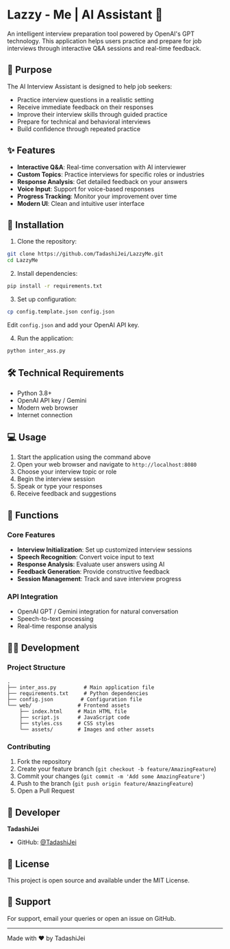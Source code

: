 # Lazzy - Me | AI Assistant 🤖

An intelligent interview preparation tool powered by OpenAI's GPT technology. This application helps users practice and prepare for job interviews through interactive Q&A sessions and real-time feedback.

## 🎯 Purpose

The AI Interview Assistant is designed to help job seekers:
- Practice interview questions in a realistic setting
- Receive immediate feedback on their responses
- Improve their interview skills through guided practice
- Prepare for technical and behavioral interviews
- Build confidence through repeated practice

## ✨ Features

- **Interactive Q&A**: Real-time conversation with AI interviewer
- **Custom Topics**: Practice interviews for specific roles or industries
- **Response Analysis**: Get detailed feedback on your answers
- **Voice Input**: Support for voice-based responses
- **Progress Tracking**: Monitor your improvement over time
- **Modern UI**: Clean and intuitive user interface

## 🚀 Installation

1. Clone the repository:
```bash
git clone https://github.com/TadashiJei/LazzyMe.git
cd LazzyMe
```

2. Install dependencies:
```bash
pip install -r requirements.txt
```

3. Set up configuration:
```bash
cp config.template.json config.json
```
Edit `config.json` and add your OpenAI API key.

4. Run the application:
```bash
python inter_ass.py
```

## 🛠️ Technical Requirements

- Python 3.8+
- OpenAI API key / Gemini
- Modern web browser
- Internet connection

## 💻 Usage

1. Start the application using the command above
2. Open your web browser and navigate to `http://localhost:8080`
3. Choose your interview topic or role
4. Begin the interview session
5. Speak or type your responses
6. Receive feedback and suggestions

## 🔧 Functions

### Core Features
- **Interview Initialization**: Set up customized interview sessions
- **Speech Recognition**: Convert voice input to text
- **Response Analysis**: Evaluate user answers using AI
- **Feedback Generation**: Provide constructive feedback
- **Session Management**: Track and save interview progress

### API Integration
- OpenAI GPT  / Gemini integration for natural conversation
- Speech-to-text processing
- Real-time response analysis

## 👨‍💻 Development

### Project Structure
```
.
├── inter_ass.py         # Main application file
├── requirements.txt     # Python dependencies
├── config.json         # Configuration file
└── web/               # Frontend assets
    ├── index.html     # Main HTML file
    ├── script.js      # JavaScript code
    ├── styles.css     # CSS styles
    └── assets/        # Images and other assets
```

### Contributing
1. Fork the repository
2. Create your feature branch (`git checkout -b feature/AmazingFeature`)
3. Commit your changes (`git commit -m 'Add some AmazingFeature'`)
4. Push to the branch (`git push origin feature/AmazingFeature`)
5. Open a Pull Request

## 👤 Developer

**TadashiJei**
- GitHub: [@TadashiJei](https://github.com/TadashiJei)

## 📝 License

This project is open source and available under the MIT License.

## 🤝 Support

For support, email your queries or open an issue on GitHub.

---

Made with ❤️ by TadashiJei

